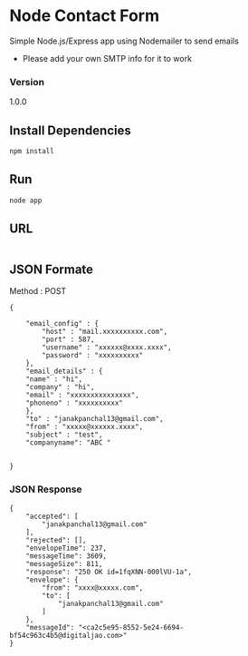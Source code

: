 # Node Contact Form

Simple Node.js/Express app using Nodemailer to send emails

- Please add your own SMTP info for it to work

### Version

1.0.0

## Install Dependencies

```bash
npm install 
```

## Run

```bash
node app
```
## URL 
``` Localhost:3000/send
```


## JSON Formate
Method : POST
```
{

    "email_config" : {
    	"host" : "mail.xxxxxxxxxx.com",
    	"port" : 587,
    	"username" : "xxxxxx@xxxx.xxxx",
    	"password" : "xxxxxxxxxx"
    },
    "email_details" : {
    "name" : "hi",
	"company" : "hi",
	"email" : "xxxxxxxxxxxxxxx",
	"phoneno" : "xxxxxxxxxx"
    },
    "to" : "janakpanchal13@gmail.com",
    "from" : "xxxxx@xxxxxx.xxxx",
    "subject" : "test",
    "companyname": "ABC "
    

}
```
### JSON Response
```
{
    "accepted": [
        "janakpanchal13@gmail.com"
    ],
    "rejected": [],
    "envelopeTime": 237,
    "messageTime": 3609,
    "messageSize": 811,
    "response": "250 OK id=1fqXNN-000lVU-1a",
    "envelope": {
        "from": "xxxx@xxxxx.com",
        "to": [
            "janakpanchal13@gmail.com"
        ]
    },
    "messageId": "<ca2c5e95-8552-5e24-6694-bf54c963c4b5@digitaljao.com>"
}
```

